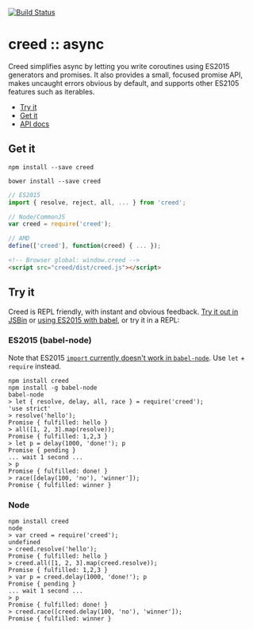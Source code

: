 [![Build Status](https://travis-ci.org/briancavalier/creed.svg?branch=master)](https://travis-ci.org/briancavalier/creed)

# creed :: async

Creed simplifies async by letting you write coroutines using ES2015 generators and promises.  It also provides a small, focused promise API, makes uncaught errors obvious by default, and supports other ES2105 features such as iterables.

* [Try it](#try-it)
* [Get it](#get-it)
* [API docs](docs/api.md)

## Get it

`npm install --save creed`

`bower install --save creed`

```js
// ES2015
import { resolve, reject, all, ... } from 'creed';
```

```js
// Node/CommonJS
var creed = require('creed');
```

```js
// AMD
define(['creed'], function(creed) { ... });
```

```html
<!-- Browser global: window.creed -->
<script src="creed/dist/creed.js"></script>
```

## Try it

Creed is REPL friendly, with instant and obvious feedback. [Try it out in JSBin](https://jsbin.com/muzoba/edit?js,console) or [using ES2015 with babel](https://jsbin.com/faxene/edit?js,console), or try it in a REPL:

### ES2015 (babel-node)

Note that ES2015 [`import` currently doesn't work in `babel-node`](https://github.com/babel/babel/issues/1264).  Use `let` + `require` instead.

```
npm install creed
npm install -g babel-node
babel-node
> let { resolve, delay, all, race } = require('creed');
'use strict'
> resolve('hello');
Promise { fulfilled: hello }
> all([1, 2, 3].map(resolve));
Promise { fulfilled: 1,2,3 }
> let p = delay(1000, 'done!'); p
Promise { pending }
... wait 1 second ...
> p
Promise { fulfilled: done! }
> race([delay(100, 'no'), 'winner']);
Promise { fulfilled: winner }
```

### Node

```
npm install creed
node
> var creed = require('creed');
undefined
> creed.resolve('hello');
Promise { fulfilled: hello }
> creed.all([1, 2, 3].map(creed.resolve));
Promise { fulfilled: 1,2,3 }
> var p = creed.delay(1000, 'done!'); p
Promise { pending }
... wait 1 second ...
> p
Promise { fulfilled: done! }
> creed.race([creed.delay(100, 'no'), 'winner']);
Promise { fulfilled: winner }
```
